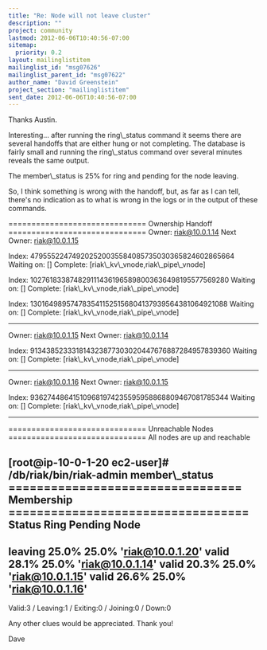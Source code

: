 ```yaml
---
title: "Re: Node will not leave cluster"
description: ""
project: community
lastmod: 2012-06-06T10:40:56-07:00
sitemap:
  priority: 0.2
layout: mailinglistitem
mailinglist_id: "msg07626"
mailinglist_parent_id: "msg07622"
author_name: "David Greenstein"
project_section: "mailinglistitem"
sent_date: 2012-06-06T10:40:56-07:00
---
```


Thanks Austin.

Interesting… after running the ring\\_status command it seems there are several 
handoffs that are either hung or not completing. The database is fairly small 
and running the ring\\_status command over several minutes reveals the same 
output.

The member\\_status is 25% for ring and pending for the node leaving.

So, I think something is wrong with the handoff, but, as far as I can tell, 
there's no indication as to what is wrong in the logs or in the output of these 
commands.

============================== Ownership Handoff ==============================
Owner: riak@10.0.1.14
Next Owner: riak@10.0.1.15

Index: 479555224749202520035584085735030365824602865664
 Waiting on: []
 Complete: [riak\\_kv\\_vnode,riak\\_pipe\\_vnode]

Index: 1027618338748291114361965898003636498195577569280
 Waiting on: []
 Complete: [riak\\_kv\\_vnode,riak\\_pipe\\_vnode]

Index: 1301649895747835411525156804137939564381064921088
 Waiting on: []
 Complete: [riak\\_kv\\_vnode,riak\\_pipe\\_vnode]

-------------------------------------------------------------------------------
Owner: riak@10.0.1.15
Next Owner: riak@10.0.1.14

Index: 913438523331814323877303020447676887284957839360
 Waiting on: []
 Complete: [riak\\_kv\\_vnode,riak\\_pipe\\_vnode]

-------------------------------------------------------------------------------
Owner: riak@10.0.1.16
Next Owner: riak@10.0.1.15

Index: 936274486415109681974235595958868809467081785344
 Waiting on: []
 Complete: [riak\\_kv\\_vnode,riak\\_pipe\\_vnode]

-------------------------------------------------------------------------------


============================== Unreachable Nodes ==============================
All nodes are up and reachable

[root@ip-10-0-1-20 ec2-user]# /db/riak/bin/riak-admin member\\_status
================================= Membership ==================================
Status Ring Pending Node
-------------------------------------------------------------------------------
leaving 25.0% 25.0% 'riak@10.0.1.20'
valid 28.1% 25.0% 'riak@10.0.1.14'
valid 20.3% 25.0% 'riak@10.0.1.15'
valid 26.6% 25.0% 'riak@10.0.1.16'
-------------------------------------------------------------------------------
Valid:3 / Leaving:1 / Exiting:0 / Joining:0 / Down:0

Any other clues would be appreciated. Thank you!

Dave
 

